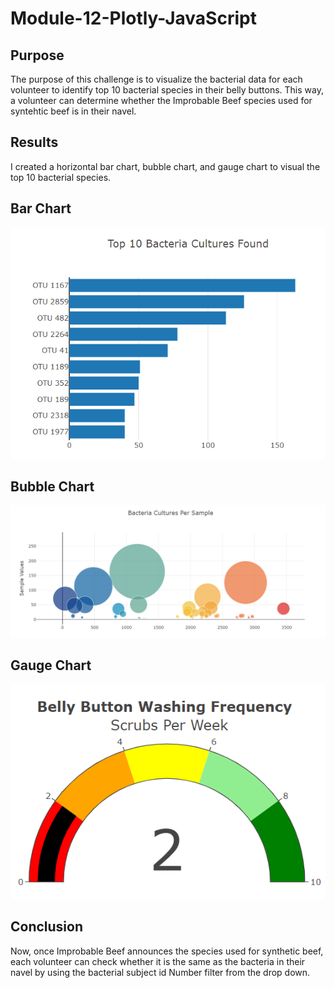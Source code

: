 # Module-12-Plotly-JavaScript

## Purpose
The purpose of this challenge is to visualize the bacterial data for each volunteer to identify top 10 bacterial species in their belly buttons. This way, a volunteer can determine whether the Improbable Beef species used for syntehtic beef is in their navel.

## Results
I created a horizontal bar chart, bubble chart, and gauge chart to visual the top 10 bacterial species.

## Bar Chart
![Image](https://github.com/cstern28/Module-12-Plotly-JavaScript/blob/main/cstern28.github.io/static/screenshots/bar.png)

## Bubble Chart
![Image](https://github.com/cstern28/Module-12-Plotly-JavaScript/blob/main/cstern28.github.io/static/screenshots/bubble.png)

## Gauge Chart
![Image](https://github.com/cstern28/Module-12-Plotly-JavaScript/blob/main/cstern28.github.io/static/screenshots/gauge.png)

## Conclusion
Now, once Improbable Beef announces the species used for synthetic beef, each volunteer can check whether it is the same as the bacteria in their navel by using the bacterial subject id Number filter from the drop down.
